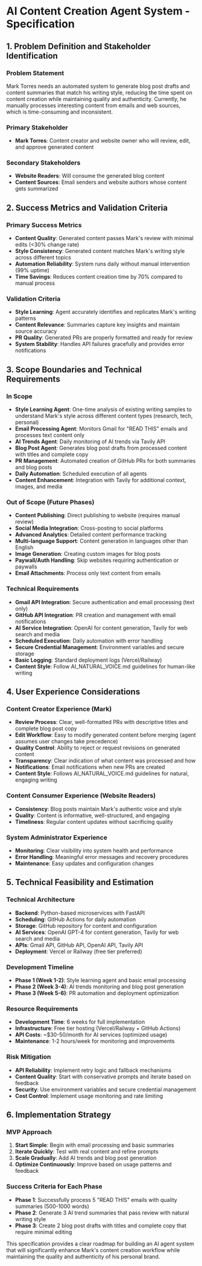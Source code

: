 # AI Content Creation Agent System - Specification

## 1. Problem Definition and Stakeholder Identification

### Problem Statement
Mark Torres needs an automated system to generate blog post drafts and content summaries that match his writing style, reducing the time spent on content creation while maintaining quality and authenticity. Currently, he manually processes interesting content from emails and web sources, which is time-consuming and inconsistent.

### Primary Stakeholder
- **Mark Torres**: Content creator and website owner who will review, edit, and approve generated content

### Secondary Stakeholders
- **Website Readers**: Will consume the generated blog content
- **Content Sources**: Email senders and website authors whose content gets summarized

## 2. Success Metrics and Validation Criteria

### Primary Success Metrics
- **Content Quality**: Generated content passes Mark's review with minimal edits (<30% change rate)
- **Style Consistency**: Generated content matches Mark's writing style across different topics
- **Automation Reliability**: System runs daily without manual intervention (99% uptime)
- **Time Savings**: Reduces content creation time by 70% compared to manual process

### Validation Criteria
- **Style Learning**: Agent accurately identifies and replicates Mark's writing patterns
- **Content Relevance**: Summaries capture key insights and maintain source accuracy
- **PR Quality**: Generated PRs are properly formatted and ready for review
- **System Stability**: Handles API failures gracefully and provides error notifications

## 3. Scope Boundaries and Technical Requirements

### In Scope
- **Style Learning Agent**: One-time analysis of existing writing samples to understand Mark's style across different content types (research, tech, personal)
- **Email Processing Agent**: Monitors Gmail for "READ THIS" emails and processes text content only
- **AI Trends Agent**: Daily monitoring of AI trends via Tavily API
- **Blog Post Agent**: Generates blog post drafts from processed content with titles and complete copy
- **PR Management**: Automated creation of GitHub PRs for both summaries and blog posts
- **Daily Automation**: Scheduled execution of all agents
- **Content Enhancement**: Integration with Tavily for additional context, images, and media

### Out of Scope (Future Phases)
- **Content Publishing**: Direct publishing to website (requires manual review)
- **Social Media Integration**: Cross-posting to social platforms
- **Advanced Analytics**: Detailed content performance tracking
- **Multi-language Support**: Content generation in languages other than English
- **Image Generation**: Creating custom images for blog posts
- **Paywall/Auth Handling**: Skip websites requiring authentication or paywalls
- **Email Attachments**: Process only text content from emails

### Technical Requirements
- **Gmail API Integration**: Secure authentication and email processing (text only)
- **GitHub API Integration**: PR creation and management with email notifications
- **AI Service Integration**: OpenAI for content generation, Tavily for web search and media
- **Scheduled Execution**: Daily automation with error handling
- **Secure Credential Management**: Environment variables and secure storage
- **Basic Logging**: Standard deployment logs (Vercel/Railway)
- **Content Style**: Follow AI_NATURAL_VOICE.md guidelines for human-like writing

## 4. User Experience Considerations

### Content Creator Experience (Mark)
- **Review Process**: Clear, well-formatted PRs with descriptive titles and complete blog post copy
- **Edit Workflow**: Easy to modify generated content before merging (agent assumes user changes take precedence)
- **Quality Control**: Ability to reject or request revisions on generated content
- **Transparency**: Clear indication of what content was processed and how
- **Notifications**: Email notifications when new PRs are created
- **Content Style**: Follows AI_NATURAL_VOICE.md guidelines for natural, engaging writing

### Content Consumer Experience (Website Readers)
- **Consistency**: Blog posts maintain Mark's authentic voice and style
- **Quality**: Content is informative, well-structured, and engaging
- **Timeliness**: Regular content updates without sacrificing quality

### System Administrator Experience
- **Monitoring**: Clear visibility into system health and performance
- **Error Handling**: Meaningful error messages and recovery procedures
- **Maintenance**: Easy updates and configuration changes

## 5. Technical Feasibility and Estimation

### Technical Architecture
- **Backend**: Python-based microservices with FastAPI
- **Scheduling**: GitHub Actions for daily automation
- **Storage**: GitHub repository for content and configuration
- **AI Services**: OpenAI GPT-4 for content generation, Tavily for web search and media
- **APIs**: Gmail API, GitHub API, OpenAI API, Tavily API
- **Deployment**: Vercel or Railway (free tier preferred)

### Development Timeline
- **Phase 1 (Week 1-2)**: Style learning agent and basic email processing
- **Phase 2 (Week 3-4)**: AI trends monitoring and blog post generation
- **Phase 3 (Week 5-6)**: PR automation and deployment optimization

### Resource Requirements
- **Development Time**: 6 weeks for full implementation
- **Infrastructure**: Free tier hosting (Vercel/Railway + GitHub Actions)
- **API Costs**: ~$30-50/month for AI services (optimized usage)
- **Maintenance**: 1-2 hours/week for monitoring and improvements

### Risk Mitigation
- **API Reliability**: Implement retry logic and fallback mechanisms
- **Content Quality**: Start with conservative prompts and iterate based on feedback
- **Security**: Use environment variables and secure credential management
- **Cost Control**: Implement usage monitoring and rate limiting

## 6. Implementation Strategy

### MVP Approach
1. **Start Simple**: Begin with email processing and basic summaries
2. **Iterate Quickly**: Test with real content and refine prompts
3. **Scale Gradually**: Add AI trends and blog post generation
4. **Optimize Continuously**: Improve based on usage patterns and feedback

### Success Criteria for Each Phase
- **Phase 1**: Successfully process 5 "READ THIS" emails with quality summaries (500-1000 words)
- **Phase 2**: Generate 3 AI trend summaries that pass review with natural writing style
- **Phase 3**: Create 2 blog post drafts with titles and complete copy that require minimal editing

This specification provides a clear roadmap for building an AI agent system that will significantly enhance Mark's content creation workflow while maintaining the quality and authenticity of his personal brand.
